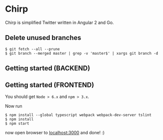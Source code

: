 # Chirp

Chirp is simplified Twitter written in Angular 2 and Go.


## Delete unused branches

    $ git fetch --all --prune
    $ git branch --merged master | grep -v 'master$' | xargs git branch -d


## Getting started (BACKEND)


## Getting started (FRONTEND)

You should get `Node > 6.x` and `npm > 3.x`.


Now run

    $ npm install --global typescript webpack webpack-dev-server tslint
    $ npm install
    $ npm start

now open browser to [localhost:3000](http://localhost:3000/) and done! :)
